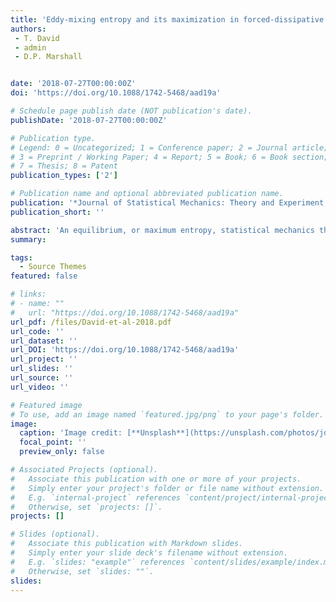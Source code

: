 ```yaml
---
title: 'Eddy-mixing entropy and its maximization in forced-dissipative geostrophic turbulence'
authors:
 - T. David
 - admin
 - D.P. Marshall


date: '2018-07-27T00:00:00Z'
doi: 'https://doi.org/10.1088/1742-5468/aad19a'

# Schedule page publish date (NOT publication's date).
publishDate: '2018-07-27T00:00:00Z'

# Publication type.
# Legend: 0 = Uncategorized; 1 = Conference paper; 2 = Journal article;
# 3 = Preprint / Working Paper; 4 = Report; 5 = Book; 6 = Book section;
# 7 = Thesis; 8 = Patent
publication_types: ['2']

# Publication name and optional abbreviated publication name.
publication: '*Journal of Statistical Mechanics: Theory and Experiment, 2018(7), p.073206*'
publication_short: ''

abstract: 'An equilibrium, or maximum entropy, statistical mechanics theory can be derived for ideal, unforced and inviscid, geophysical flows. However, for all geophysical flows which occur in nature, forcing and dissipation play a major role. Here, a study of eddy-mixing entropy in a forced-dissipative barotropic ocean model is presented. We heuristically investigate the temporal evolution of eddy-mixing entropy, as defined for the equilibrium theory, in a strongly forced and dissipative system. It is shown that the eddy-mixing entropy provides a descriptive tool for understanding three stages of the turbulence life cycle: growth of instability; formation of large scale structures; and steady state fluctuations. The fact that the eddy-mixing entropy behaves in a dynamically balanced way is not a priori clear and provides a novel means of quantifying turbulent disorder in geophysical flows. Further, by determining the relationship between the time evolution of entropy and the maximum entropy principle, evidence is found for the action of this principle in a forced-dissipative flow. The maximum entropy potential vorticity statistics are calculated for the flow and are compared with numerical simulations. Deficiencies of the maximum entropy statistics are discussed in the context of the mean-field approximation for energy. This study highlights the importance of entropy and statistical mechanics in the study of geostrophic turbulence.'
summary: 

tags:
  - Source Themes
featured: false

# links:
# - name: ""
#   url: "https://doi.org/10.1088/1742-5468/aad19a"
url_pdf: /files/David-et-al-2018.pdf
url_code: ''
url_dataset: ''
url_DOI: 'https://doi.org/10.1088/1742-5468/aad19a'
url_project: ''
url_slides: ''
url_source: ''
url_video: ''

# Featured image
# To use, add an image named `featured.jpg/png` to your page's folder.
image:
  caption: 'Image credit: [**Unsplash**](https://unsplash.com/photos/jdD8gXaTZsc)'
  focal_point: ''
  preview_only: false

# Associated Projects (optional).
#   Associate this publication with one or more of your projects.
#   Simply enter your project's folder or file name without extension.
#   E.g. `internal-project` references `content/project/internal-project/index.md`.
#   Otherwise, set `projects: []`.
projects: []

# Slides (optional).
#   Associate this publication with Markdown slides.
#   Simply enter your slide deck's filename without extension.
#   E.g. `slides: "example"` references `content/slides/example/index.md`.
#   Otherwise, set `slides: ""`.
slides:
---
```


